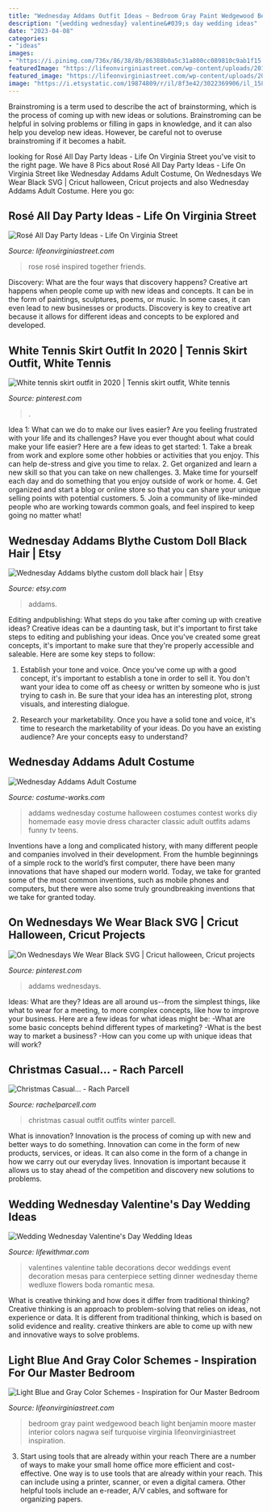 ```yaml
---
title: "Wednesday Addams Outfit Ideas ~ Bedroom Gray Paint Wedgewood Beach Light Benjamin Moore Master Interior Colors Nagwa Seif Turquoise Virginia Lifeonvirginiastreet Inspiration"
description: "{wedding wednesday} valentine&#039;s day wedding ideas"
date: "2023-04-08"
categories:
- "ideas"
images:
- "https://i.pinimg.com/736x/86/38/8b/86388b0a5c31a800cc089810c9ab1f15.jpg"
featuredImage: "https://lifeonvirginiastreet.com/wp-content/uploads/2016/09/Rose-All-Day-Party-Ideas.jpg"
featured_image: "https://lifeonvirginiastreet.com/wp-content/uploads/2016/09/Rose-All-Day-Party-Ideas.jpg"
image: "https://i.etsystatic.com/19874809/r/il/8f3e42/3022369906/il_1588xN.3022369906_26yi.jpg"
---
```



Brainstroming is a term used to describe the act of brainstorming, which is the process of coming up with new ideas or solutions. Brainstroming can be helpful in solving problems or filling in gaps in knowledge, and it can also help you develop new ideas. However, be careful not to overuse brainstroming if it becomes a habit.

	

		
looking for Rosé All Day Party Ideas - Life On Virginia Street you've visit to the right page. We have 8 Pics about Rosé All Day Party Ideas - Life On Virginia Street like Wednesday Addams Adult Costume, On Wednesdays We Wear Black SVG | Cricut halloween, Cricut projects and also Wednesday Addams Adult Costume. Here you go:
		
    
## Rosé All Day Party Ideas - Life On Virginia Street

<img loading=lazy src="https://lifeonvirginiastreet.com/wp-content/uploads/2016/09/Rose-All-Day-Party-Ideas.jpg" onerror="this.onerror=null;this.src='https://tse1.mm.bing.net/th?id=OIP.GWFvw6iuNG8Eg5RtnJwDmQHaLH&amp;pid=15.1';" alt="Rosé All Day Party Ideas - Life On Virginia Street">

_Source: lifeonvirginiastreet.com_

>rose rosé inspired together friends. 

	

Discovery: What are the four ways that discovery happens?
Creative art happens when people come up with new ideas and concepts. It can be in the form of paintings, sculptures, poems, or music. In some cases, it can even lead to new businesses or products. Discovery is key to creative art because it allows for different ideas and concepts to be explored and developed.

    
## White Tennis Skirt Outfit In 2020 | Tennis Skirt Outfit, White Tennis

<img loading=lazy src="https://i.pinimg.com/736x/86/38/8b/86388b0a5c31a800cc089810c9ab1f15.jpg" onerror="this.onerror=null;this.src='https://tse3.mm.bing.net/th?id=OIP._9tftcBY4q_KUSD_DqqXmwHaJ3&amp;pid=15.1';" alt="White tennis skirt outfit in 2020 | Tennis skirt outfit, White tennis">

_Source: pinterest.com_

>. 

	

Idea 1: What can we do to make our lives easier?
Are you feeling frustrated with your life and its challenges? Have you ever thought about what could make your life easier? Here are a few ideas to get started: 1. Take a break from work and explore some other hobbies or activities that you enjoy. This can help de-stress and give you time to relax. 2. Get organized and learn a new skill so that you can take on new challenges. 3. Make time for yourself each day and do something that you enjoy outside of work or home. 4. Get organized and start a blog or online store so that you can share your unique selling points with potential customers. 5. Join a community of like-minded people who are working towards common goals, and feel inspired to keep going no matter what! 
    
## Wednesday Addams Blythe Custom Doll Black Hair | Etsy

<img loading=lazy src="https://i.etsystatic.com/19874809/r/il/8f3e42/3022369906/il_1588xN.3022369906_26yi.jpg" onerror="this.onerror=null;this.src='https://tse4.mm.bing.net/th?id=OIP.sZX-9G2njhXiAafhohSA_QHaHa&amp;pid=15.1';" alt="Wednesday Addams blythe custom doll black hair | Etsy">

_Source: etsy.com_

>addams. 

	

Editing andpublishing: What steps do you take after coming up with creative ideas?
Creative ideas can be a daunting task, but it's important to first take steps to editing and publishing your ideas. Once you've created some great concepts, it's important to make sure that they're properly accessible and saleable. Here are some key steps to follow:
1. Establish your tone and voice. Once you've come up with a good concept, it's important to establish a tone in order to sell it. You don't want your idea to come off as cheesy or written by someone who is just trying to cash in. Be sure that your idea has an interesting plot, strong visuals, and interesting dialogue.

2. Research your marketability. Once you have a solid tone and voice, it's time to research the marketability of your ideas. Do you have an existing audience? Are your concepts easy to understand?

    
## Wednesday Addams Adult Costume

<img loading=lazy src="http://photos.costume-works.com/full/wednesday_addams.jpg" onerror="this.onerror=null;this.src='https://tse4.mm.bing.net/th?id=OIP.1KptXXqVBniqqtPhzjNaZQHaLj&amp;pid=15.1';" alt="Wednesday Addams Adult Costume">

_Source: costume-works.com_

>addams wednesday costume halloween costumes contest works diy homemade easy movie dress character classic adult outfits adams funny tv teens. 

	

Inventions have a long and complicated history, with many different people and companies involved in their development. From the humble beginnings of a simple rock to the world’s first computer, there have been many innovations that have shaped our modern world. Today, we take for granted some of the most common inventions, such as mobile phones and computers, but there were also some truly groundbreaking inventions that we take for granted today.

    
## On Wednesdays We Wear Black SVG | Cricut Halloween, Cricut Projects

<img loading=lazy src="https://i.pinimg.com/736x/b2/35/13/b235138a7915a0c1ad919d7c50050a8a.jpg" onerror="this.onerror=null;this.src='https://tse1.mm.bing.net/th?id=OIP.w3cbVYcY-EXdC-dwLU_8wwHaHP&amp;pid=15.1';" alt="On Wednesdays We Wear Black SVG | Cricut halloween, Cricut projects">

_Source: pinterest.com_

>addams wednesdays. 

	

Ideas: What are they?
Ideas are all around us--from the simplest things, like what to wear for a meeting, to more complex concepts, like how to improve your business. Here are a few ideas for what ideas might be: 
-What are some basic concepts behind different types of marketing? 
-What is the best way to market a business? 
-How can you come up with unique ideas that will work?

    
## Christmas Casual… - Rach Parcell

<img loading=lazy src="https://sfo2.digitaloceanspaces.com/rachelparcell/2015/12/casual-christmas-outfit-ideas.jpg" onerror="this.onerror=null;this.src='https://tse1.mm.bing.net/th?id=OIP.vWv7Lakwu4UOdyY-8GOEGAHaLH&amp;pid=15.1';" alt="Christmas Casual… - Rach Parcell">

_Source: rachelparcell.com_

>christmas casual outfit outfits winter parcell. 

	

What is innovation?
Innovation is the process of coming up with new and better ways to do something. Innovation can come in the form of new products, services, or ideas. It can also come in the form of a change in how we carry out our everyday lives. Innovation is important because it allows us to stay ahead of the competition and discovery new solutions to problems.

    
## Wedding Wednesday Valentine&#039;s Day Wedding Ideas

<img loading=lazy src="http://lifewithmar.com/wp-content/uploads/2013/02/valentines-wedding.jpg" onerror="this.onerror=null;this.src='https://tse4.mm.bing.net/th?id=OIP.iUxl2fjqLGfj34XnZDWKhwHaLT&amp;pid=15.1';" alt="Wedding Wednesday Valentine&#039;s Day Wedding Ideas">

_Source: lifewithmar.com_

>valentines valentine table decorations decor weddings event decoration mesas para centerpiece setting dinner wednesday theme wedluxe flowers boda romantic mesa. 

	

What is creative thinking and how does it differ from traditional thinking?
Creative thinking is an approach to problem-solving that relies on ideas, not experience or data. It is different from traditional thinking, which is based on solid evidence and reality. creative thinkers are able to come up with new and innovative ways to solve problems.

    
## Light Blue And Gray Color Schemes - Inspiration For Our Master Bedroom

<img loading=lazy src="https://lifeonvirginiastreet.com/wp-content/uploads/2013/07/master-bedroom-inspiration-3.jpg" onerror="this.onerror=null;this.src='https://tse3.mm.bing.net/th?id=OIP.WLTFyQf01AZDo1azywO2zgHaE7&amp;pid=15.1';" alt="Light Blue and Gray Color Schemes - Inspiration for Our Master Bedroom">

_Source: lifeonvirginiastreet.com_

>bedroom gray paint wedgewood beach light benjamin moore master interior colors nagwa seif turquoise virginia lifeonvirginiastreet inspiration. 

	

3) Start using tools that are already within your reach
There are a number of ways to make your small home office more efficient and cost-effective. One way is to use tools that are already within your reach. This can include using a printer, scanner, or even a digital camera. Other helpful tools include an e-reader, A/V cables, and software for organizing papers.

